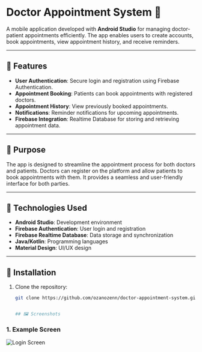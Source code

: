 # Doctor Appointment System 📅

A mobile application developed with **Android Studio** for managing doctor-patient appointments efficiently. The app enables users to create accounts, book appointments, view appointment history, and receive reminders.

---

## 🌟 Features
- **User Authentication**: Secure login and registration using Firebase Authentication.
- **Appointment Booking**: Patients can book appointments with registered doctors.
- **Appointment History**: View previously booked appointments.
- **Notifications**: Reminder notifications for upcoming appointments.
- **Firebase Integration**: Realtime Database for storing and retrieving appointment data.

---

## 🎯 Purpose
The app is designed to streamline the appointment process for both doctors and patients. Doctors can register on the platform and allow patients to book appointments with them. It provides a seamless and user-friendly interface for both parties.

---

## 🔧 Technologies Used
- **Android Studio**: Development environment
- **Firebase Authentication**: User login and registration
- **Firebase Realtime Database**: Data storage and synchronization
- **Java/Kotlin**: Programming languages
- **Material Design**: UI/UX design

---

## 🚀 Installation
1. Clone the repository:
   ```bash
   git clone https://github.com/ozanozenn/doctor-appointment-system.git


   ## 🖼️ Screenshots

### 1. Example Screen
![Login Screen](Appointment/screenshot.png)
